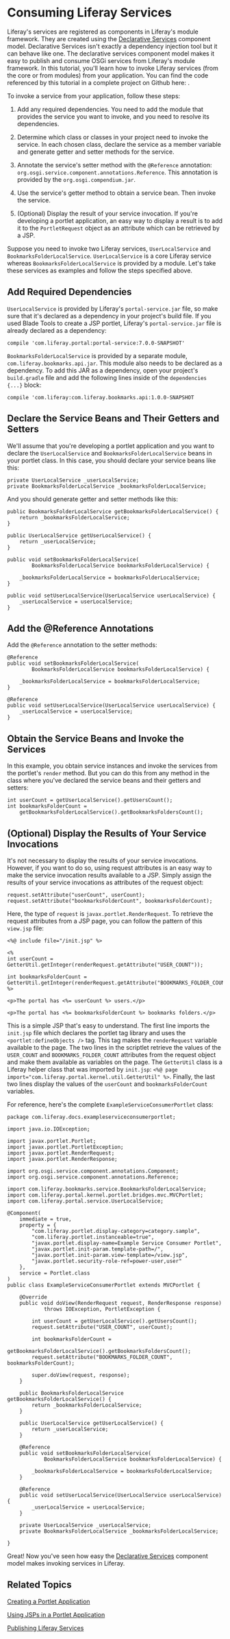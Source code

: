 # Consuming Liferay Services [](id=consuming-liferay-services)

Liferay's services are registered as components in Liferay's module framework.
They are created using the
[Declarative Services](http://wiki.osgi.org/wiki/Declarative_Services)
component model. Declarative Services isn't exactly a dependency injection tool
but it can behave like one. The declarative services component model makes it
easy to publish and consume OSGi services from Liferay's module framework. In
this tutorial, you'll learn how to invoke Liferay services (from the core or
from modules) from your application. You can find the code referenced by this
tutorial in a complete project on Github here: []().

To invoke a service from your application, follow these steps:

1.  Add any required dependencies. You need to add the module that provides the
    service you want to invoke, and you need to resolve its dependencies.

2.  Determine which class or classes in your project need to invoke the service.
    In each chosen class, declare the service as a member variable and generate
    getter and setter methods for the service.

3.  Annotate the service's setter method with the `@Reference` annotation:
    `org.osgi.service.component.annotations.Reference`. This annotation is
    provided by the `org.osgi.compendium.jar`.

4.  Use the service's getter method to obtain a service bean. Then invoke the
    service.

5.  (Optional) Display the result of your service invocation. If you're
    developing a portlet application, an easy way to display a result is to add
    it to the `PortletRequest` object as an attribute which can be retrieved by a
    JSP.

Suppose you need to invoke two Liferay services, `UserLocalService` and
`BookmarksFolderLocalService`. `UserLocalService` is a core Liferay service
whereas `BookmarksFolderLocalService` is provided by a module. Let's take these
services as examples and follow the steps specified above.

## Add Required Dependencies [](id=add-required-dependencies)

`UserLocalService` is provided by Liferay's `portal-service.jar` file, so make
sure that it's declared as a dependency in your project's build file. If you
used Blade Tools to create a JSP portlet, Liferay's `portal-service.jar` file is
already declared as a dependency:

    compile 'com.liferay.portal:portal-service:7.0.0-SNAPSHOT'

`BookmarksFolderLocalService` is provided by a
separate module, `com.liferay.bookmarks.api.jar`. This module also needs to be
declared as a dependency. To add this JAR as a dependency, open your project's
`build.gradle` file and add the following lines inside of the `dependencies
{...}` block:

    compile 'com.liferay:com.liferay.bookmarks.api:1.0.0-SNAPSHOT

## Declare the Service Beans and Their Getters and Setters [](id=declare-the-service-beans-and-their-getters-and-setters)

We'll assume that you're developing a portlet application and you want to
declare the `UserLocalService` and `BookmarksFolderLocalService` beans in your
portlet class. In this case, you should declare your service beans like this:

    private UserLocalService _userLocalService;
    private BookmarksFolderLocalService _bookmarksFolderLocalService;

And you should generate getter and setter methods like this:

    public BookmarksFolderLocalService getBookmarksFolderLocalService() {
        return _bookmarksFolderLocalService;
    }

    public UserLocalService getUserLocalService() {
        return _userLocalService;
    }

    public void setBookmarksFolderLocalService(
            BookmarksFolderLocalService bookmarksFolderLocalService) {

        _bookmarksFolderLocalService = bookmarksFolderLocalService;
    }

    public void setUserLocalService(UserLocalService userLocalService) {
        _userLocalService = userLocalService;
    }

## Add the @Reference Annotations [](id=add-the-reference-annotations)

Add the `@Reference` annotation to the setter methods:

    @Reference
    public void setBookmarksFolderLocalService(
            BookmarksFolderLocalService bookmarksFolderLocalService) {

        _bookmarksFolderLocalService = bookmarksFolderLocalService;
    }

    @Reference
    public void setUserLocalService(UserLocalService userLocalService) {
        _userLocalService = userLocalService;
    }

## Obtain the Service Beans and Invoke the Services [](id=obtain-the-service-beans-and-invoke-the-services)

In this example, you obtain service instances and invoke the services from the
portlet's `render` method. But you can do this from any method in the class
where you've declared the service beans and their getters and setters:

    int userCount = getUserLocalService().getUsersCount();
    int bookmarksFolderCount =
        getBookmarksFolderLocalService().getBookmarksFoldersCount();

## (Optional) Display the Results of Your Service Invocations [](id=optional-display-the-results-of-your-service-invocations)

It's not necessary to display the results of your service invocations. However,
if you want to do so, using request attributes is an easy way to make the
service invocation results available to a JSP. Simply assign the results of your
service invocations as attributes of the request object:

    request.setAttribute("userCount", userCount);
    request.setAttribute("bookmarksFolderCount", bookmarksFolderCount);

Here, the type of `request` is `javax.portlet.RenderRequest`. To retrieve the
request attributes from a JSP page, you can follow the pattern of this
`view.jsp` file:

    <%@ include file="/init.jsp" %>

    <%
    int userCount = GetterUtil.getInteger(renderRequest.getAttribute("USER_COUNT"));

    int bookmarksFolderCount = GetterUtil.getInteger(renderRequest.getAttribute("BOOKMARKS_FOLDER_COUNT"));
    %>

    <p>The portal has <%= userCount %> users.</p>

    <p>The portal has <%= bookmarksFolderCount %> bookmarks folders.</p>

This is a simple JSP that's easy to understand. The first line imports the
`init.jsp` file which declares the portlet tag library and uses the
`<portlet:defineObjects />` tag. This tag makes the `renderRequest` variable
available to the page. The two lines in the scriptlet retrieve the values of the
`USER_COUNT` and `BOOKMARKS_FOLDER_COUNT` attributes from the request object and
make them available as variables on the page. The `GetterUtil` class is a
Liferay helper class that was imported by `init.jsp`: `<%@ page
import="com.liferay.portal.kernel.util.GetterUtil" %>`. Finally, the last two
lines display the values of the `userCount` and `bookmarksFolderCount`
variables.

For reference, here's the complete `ExampleServiceConsumerPortlet` class:

    package com.liferay.docs.exampleserviceconsumerportlet;

    import java.io.IOException;

    import javax.portlet.Portlet;
    import javax.portlet.PortletException;
    import javax.portlet.RenderRequest;
    import javax.portlet.RenderResponse;

    import org.osgi.service.component.annotations.Component;
    import org.osgi.service.component.annotations.Reference;

    import com.liferay.bookmarks.service.BookmarksFolderLocalService;
    import com.liferay.portal.kernel.portlet.bridges.mvc.MVCPortlet;
    import com.liferay.portal.service.UserLocalService;

    @Component(
        immediate = true,
        property = {
            "com.liferay.portlet.display-category=category.sample",
            "com.liferay.portlet.instanceable=true",
            "javax.portlet.display-name=Example Service Consumer Portlet",
            "javax.portlet.init-param.template-path=/",
            "javax.portlet.init-param.view-template=/view.jsp",
            "javax.portlet.security-role-ref=power-user,user"
        },
        service = Portlet.class
    )
    public class ExampleServiceConsumerPortlet extends MVCPortlet {

        @Override
        public void doView(RenderRequest request, RenderResponse response)
                throws IOException, PortletException {

            int userCount = getUserLocalService().getUsersCount();
            request.setAttribute("USER_COUNT", userCount);

            int bookmarksFolderCount =
                getBookmarksFolderLocalService().getBookmarksFoldersCount();
            request.setAttribute("BOOKMARKS_FOLDER_COUNT", bookmarksFolderCount);

            super.doView(request, response);
        }

        public BookmarksFolderLocalService getBookmarksFolderLocalService() {
            return _bookmarksFolderLocalService;
        }

        public UserLocalService getUserLocalService() {
            return _userLocalService;
        }

        @Reference
        public void setBookmarksFolderLocalService(
                BookmarksFolderLocalService bookmarksFolderLocalService) {

            _bookmarksFolderLocalService = bookmarksFolderLocalService;
        }

        @Reference
        public void setUserLocalService(UserLocalService userLocalService) {
            _userLocalService = userLocalService;
        }

        private UserLocalService _userLocalService;
        private BookmarksFolderLocalService _bookmarksFolderLocalService;

    }

Great! Now you've seen how easy the
[Declarative Services](http://wiki.osgi.org/wiki/Declarative_Services) component 
model makes invoking services in Liferay.

## Related Topics [](id=related-topics)

[Creating a Portlet Application](/develop/tutorials/-/knowledge_base/7-0/creating-a-portlet-application)

[Using JSPs in a Portlet Application](/develop/tutorials/-/knowledge_base/7-0/using-jsps-in-a-portlet-application)

[Publishing Liferay Services](/develop/tutorials/-/knowledge_base/7-0/publishing-liferay-services)
